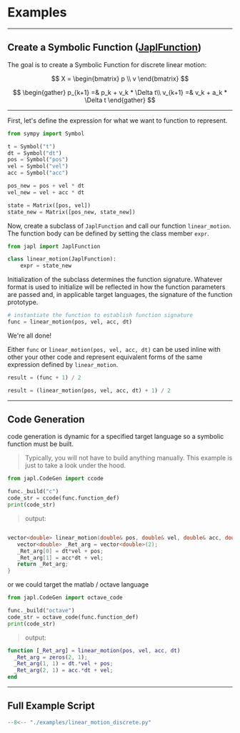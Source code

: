 # Examples

---

## Create a Symbolic Function ([JaplFunction](../introduction/japlfunction.md))

The goal is to create a Symbolic Function for discrete linear motion:

$$
X =
\begin{bmatrix}
p \\
v
\end{bmatrix}
$$

$$
\begin{gather}
p_{k+1} =& p_k + v_k * \Delta t\\
v_{k+1} =& v_k + a_k * \Delta t
\end{gather}
$$

---

First, let's define the expression for what we want to function to represent.
```py
from sympy import Symbol

t = Symbol("t")
dt = Symbol("dt")
pos = Symbol("pos")
vel = Symbol("vel")
acc = Symbol("acc")

pos_new = pos + vel * dt
vel_new = vel + acc * dt

state = Matrix([pos, vel])
state_new = Matrix([pos_new, state_new])
```

Now, create a subclass of `JaplFunction` and call our function `linear_motion`.
The function body can be defined by setting the class member `expr`.
```py
from japl import JaplFunction

class linear_motion(JaplFunction):
    expr = state_new
```

Initialization of the subclass determines the function signature.
Whatever format is used to initialize will be reflected in how the function
parameters are passed and, in applicable target languages, the signature of the
function prototype.
```py
# instantiate the function to establish function signature
func = linear_motion(pos, vel, acc, dt)
```

We're all done!

Either `func` or `linear_motion(pos, vel, acc, dt)` can be used inline with other your other code
and represent equivalent forms of the same expression defined by `linear_motion`.
>
```py
result = (func + 1) / 2
```
```py
result = (linear_motion(pos, vel, acc, dt) + 1) / 2
```

---

Code Generation
---

code generation is dynamic for a specified target language so a symbolic function must be built.
> Typically, you will not have to build anything manually. This example is just to take a look under the hood.

```py
from japl.CodeGen import ccode

func._build("c")
code_str = ccode(func.function_def)
print(code_str)
```

> output:
```c

vector<double> linear_motion(double& pos, double& vel, double& acc, double& dt){
   vector<double> _Ret_arg = vector<double>(2);
   _Ret_arg[0] = dt*vel + pos;
   _Ret_arg[1] = acc*dt + vel;
   return _Ret_arg;
}
```

or we could target the matlab / octave language
```py
from japl.CodeGen import octave_code

func._build("octave")
code_str = octave_code(func.function_def)
print(code_str)
```

> output:
```matlab
function [_Ret_arg] = linear_motion(pos, vel, acc, dt)
  _Ret_arg = zeros(2, 1);
  _Ret_arg(1, 1) = dt.*vel + pos;
  _Ret_arg(2, 1) = acc.*dt + vel;
end
```

---

Full Example Script
---

```py
--8<-- "./examples/linear_motion_discrete.py"
```
